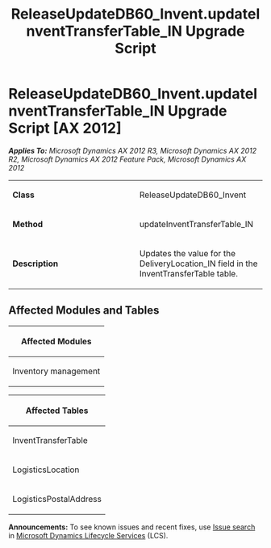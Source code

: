 ﻿---
title: ReleaseUpdateDB60_Invent.updateInventTransferTable_IN Upgrade Script
TOCTitle: ReleaseUpdateDB60_Invent.updateInventTransferTable_IN Upgrade Script
ms:assetid: 2535695f-2b5b-0154-4aed-f6905de20401
ms:mtpsurl: https://msdn.microsoft.com/en-us/library/JJ685010(v=AX.60)
ms:contentKeyID: 49707210
ms.date: 05/18/2015
mtps_version: v=AX.60
---

# ReleaseUpdateDB60\_Invent.updateInventTransferTable\_IN Upgrade Script [AX 2012]


_**Applies To:** Microsoft Dynamics AX 2012 R3, Microsoft Dynamics AX 2012 R2, Microsoft Dynamics AX 2012 Feature Pack, Microsoft Dynamics AX 2012_

<table>
<colgroup>
<col style="width: 50%" />
<col style="width: 50%" />
</colgroup>
<tbody>
<tr class="odd">
<td><p><strong>Class</strong></p></td>
<td><p>ReleaseUpdateDB60_Invent</p></td>
</tr>
<tr class="even">
<td><p><strong>Method</strong></p></td>
<td><p>updateInventTransferTable_IN</p></td>
</tr>
<tr class="odd">
<td><p><strong>Description</strong></p></td>
<td><p>Updates the value for the DeliveryLocation_IN field in the InventTransferTable table.</p></td>
</tr>
</tbody>
</table>


## Affected Modules and Tables

<table>
<colgroup>
<col style="width: 100%" />
</colgroup>
<thead>
<tr class="header">
<th><p>Affected Modules</p></th>
</tr>
</thead>
<tbody>
<tr class="odd">
<td><p>Inventory management</p></td>
</tr>
</tbody>
</table>


<table>
<colgroup>
<col style="width: 100%" />
</colgroup>
<thead>
<tr class="header">
<th><p>Affected Tables</p></th>
</tr>
</thead>
<tbody>
<tr class="odd">
<td><p>InventTransferTable</p></td>
</tr>
<tr class="even">
<td><p>LogisticsLocation</p></td>
</tr>
<tr class="odd">
<td><p>LogisticsPostalAddress</p></td>
</tr>
</tbody>
</table>

  
**Announcements:** To see known issues and recent fixes, use [Issue search](http://go.microsoft.com/fwlink/?linkid=389258) in [Microsoft Dynamics Lifecycle Services](http://go.microsoft.com/fwlink/?linkid=306505) (LCS).

